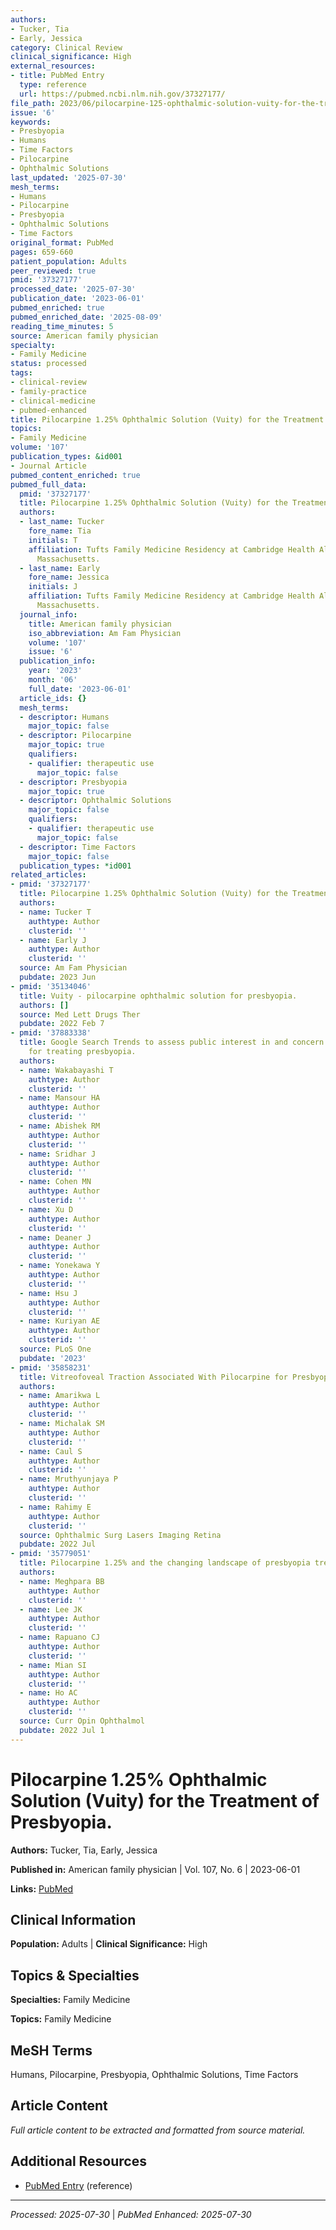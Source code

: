 ```yaml
---
authors:
- Tucker, Tia
- Early, Jessica
category: Clinical Review
clinical_significance: High
external_resources:
- title: PubMed Entry
  type: reference
  url: https://pubmed.ncbi.nlm.nih.gov/37327177/
file_path: 2023/06/pilocarpine-125-ophthalmic-solution-vuity-for-the-treatment.md
issue: '6'
keywords:
- Presbyopia
- Humans
- Time Factors
- Pilocarpine
- Ophthalmic Solutions
last_updated: '2025-07-30'
mesh_terms:
- Humans
- Pilocarpine
- Presbyopia
- Ophthalmic Solutions
- Time Factors
original_format: PubMed
pages: 659-660
patient_population: Adults
peer_reviewed: true
pmid: '37327177'
processed_date: '2025-07-30'
publication_date: '2023-06-01'
pubmed_enriched: true
pubmed_enriched_date: '2025-08-09'
reading_time_minutes: 5
source: American family physician
specialty:
- Family Medicine
status: processed
tags:
- clinical-review
- family-practice
- clinical-medicine
- pubmed-enhanced
title: Pilocarpine 1.25% Ophthalmic Solution (Vuity) for the Treatment of Presbyopia.
topics:
- Family Medicine
volume: '107'
publication_types: &id001
- Journal Article
pubmed_content_enriched: true
pubmed_full_data:
  pmid: '37327177'
  title: Pilocarpine 1.25% Ophthalmic Solution (Vuity) for the Treatment of Presbyopia.
  authors:
  - last_name: Tucker
    fore_name: Tia
    initials: T
    affiliation: Tufts Family Medicine Residency at Cambridge Health Alliance, Malden,
      Massachusetts.
  - last_name: Early
    fore_name: Jessica
    initials: J
    affiliation: Tufts Family Medicine Residency at Cambridge Health Alliance, Malden,
      Massachusetts.
  journal_info:
    title: American family physician
    iso_abbreviation: Am Fam Physician
    volume: '107'
    issue: '6'
  publication_info:
    year: '2023'
    month: '06'
    full_date: '2023-06-01'
  article_ids: {}
  mesh_terms:
  - descriptor: Humans
    major_topic: false
  - descriptor: Pilocarpine
    major_topic: true
    qualifiers:
    - qualifier: therapeutic use
      major_topic: false
  - descriptor: Presbyopia
    major_topic: true
  - descriptor: Ophthalmic Solutions
    major_topic: false
    qualifiers:
    - qualifier: therapeutic use
      major_topic: false
  - descriptor: Time Factors
    major_topic: false
  publication_types: *id001
related_articles:
- pmid: '37327177'
  title: Pilocarpine 1.25% Ophthalmic Solution (Vuity) for the Treatment of Presbyopia.
  authors:
  - name: Tucker T
    authtype: Author
    clusterid: ''
  - name: Early J
    authtype: Author
    clusterid: ''
  source: Am Fam Physician
  pubdate: 2023 Jun
- pmid: '35134046'
  title: Vuity - pilocarpine ophthalmic solution for presbyopia.
  authors: []
  source: Med Lett Drugs Ther
  pubdate: 2022 Feb 7
- pmid: '37883338'
  title: Google Search Trends to assess public interest in and concern about Vuity
    for treating presbyopia.
  authors:
  - name: Wakabayashi T
    authtype: Author
    clusterid: ''
  - name: Mansour HA
    authtype: Author
    clusterid: ''
  - name: Abishek RM
    authtype: Author
    clusterid: ''
  - name: Sridhar J
    authtype: Author
    clusterid: ''
  - name: Cohen MN
    authtype: Author
    clusterid: ''
  - name: Xu D
    authtype: Author
    clusterid: ''
  - name: Deaner J
    authtype: Author
    clusterid: ''
  - name: Yonekawa Y
    authtype: Author
    clusterid: ''
  - name: Hsu J
    authtype: Author
    clusterid: ''
  - name: Kuriyan AE
    authtype: Author
    clusterid: ''
  source: PLoS One
  pubdate: '2023'
- pmid: '35858231'
  title: Vitreofoveal Traction Associated With Pilocarpine for Presbyopia.
  authors:
  - name: Amarikwa L
    authtype: Author
    clusterid: ''
  - name: Michalak SM
    authtype: Author
    clusterid: ''
  - name: Caul S
    authtype: Author
    clusterid: ''
  - name: Mruthyunjaya P
    authtype: Author
    clusterid: ''
  - name: Rahimy E
    authtype: Author
    clusterid: ''
  source: Ophthalmic Surg Lasers Imaging Retina
  pubdate: 2022 Jul
- pmid: '35779051'
  title: Pilocarpine 1.25% and the changing landscape of presbyopia treatment.
  authors:
  - name: Meghpara BB
    authtype: Author
    clusterid: ''
  - name: Lee JK
    authtype: Author
    clusterid: ''
  - name: Rapuano CJ
    authtype: Author
    clusterid: ''
  - name: Mian SI
    authtype: Author
    clusterid: ''
  - name: Ho AC
    authtype: Author
    clusterid: ''
  source: Curr Opin Ophthalmol
  pubdate: 2022 Jul 1
---
```


# Pilocarpine 1.25% Ophthalmic Solution (Vuity) for the Treatment of Presbyopia.

**Authors:** Tucker, Tia, Early, Jessica

**Published in:** American family physician | Vol. 107, No. 6 | 2023-06-01

**Links:** [PubMed](https://pubmed.ncbi.nlm.nih.gov/37327177/)

## Clinical Information

**Population:** Adults | **Clinical Significance:** High

## Topics & Specialties

**Specialties:** Family Medicine

**Topics:** Family Medicine

## MeSH Terms

Humans, Pilocarpine, Presbyopia, Ophthalmic Solutions, Time Factors

## Article Content

*Full article content to be extracted and formatted from source material.*

## Additional Resources

- [PubMed Entry](https://pubmed.ncbi.nlm.nih.gov/37327177/) (reference)

---

*Processed: 2025-07-30* | *PubMed Enhanced: 2025-07-30*
